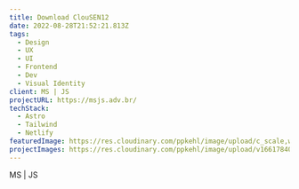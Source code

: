 ```yaml
---
title: Download ClouSEN12
date: 2022-08-28T21:52:21.813Z
tags:
  - Design
  - UX
  - UI
  - Frontend
  - Dev
  - Visual Identity
client: MS | JS
projectURL: https://msjs.adv.br/
techStack:
  - Astro
  - Tailwind
  - Netlify
featuredImage: https://res.cloudinary.com/ppkehl/image/upload/c_scale,w_500/v1661784018/projects/msjs_blactu.webp
projectImages: https://res.cloudinary.com/ppkehl/image/upload/v1661784018/projects/msjs_blactu.png
---
```

MS | JS